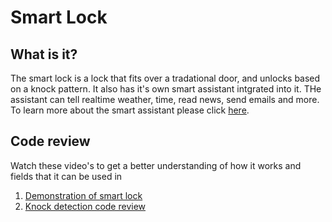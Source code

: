 <h1>Smart Lock</h1>
<h2>What is it?</h2>
<p>The smart lock is a lock that fits over a tradational door, and unlocks based on a knock pattern. It also has it's own smart assistant intgrated into it. THe assistant can tell realtime weather, time, read news, send emails and more. To learn more about the smart assistant please click <a href="">here</a>.</p>
<h2>Code review</h2>
<p>Watch these video's to get a better understanding of how it works and fields that it can be used in</p>
<ol>
<li><a href="https://youtu.be/LLagSu1SBmw?list=PLGka8GN2lVvEeMnqkwPZDx-Ffw3O-OtoQ" alt="Explanation">Demonstration of smart lock</a></li>
<li><a href="https://youtu.be/jBafh8x9gI0?list=PLGka8GN2lVvEeMnqkwPZDx-Ffw3O-OtoQ" alt="Explanation">Knock detection code review</a></li>
</ol>
